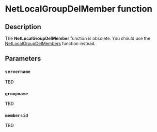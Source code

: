 # NetLocalGroupDelMember function

## Description

The
**NetLocalGroupDelMember** function is obsolete. You should use the
[NetLocalGroupDelMembers](https://learn.microsoft.com/windows/desktop/api/lmaccess/nf-lmaccess-netlocalgroupdelmembers) function instead.

## Parameters

### `servername`

TBD

### `groupname`

TBD

### `membersid`

TBD